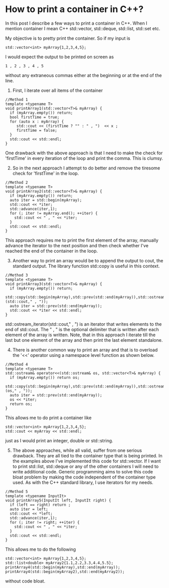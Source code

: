# How to print a container in C++?

In this post I describe a few ways to print a container in C++. When I mention
container I mean C++ std::vector, std::deque, std::list, std::set etc.

My objective is to pretty print the container. So if my input is 
```
std::vector<int> myArray{1,2,3,4,5};
```
I would expect the output to be printed on screen as
```
1 , 2 , 3 , 4 , 5 
```
without any extraneous commas either at the beginning or at the end of the line.


1. First, I iterate over all items of the container

```
//Method 1
template <typename T>
void printArray1(std::vector<T>& myArray) {
  if (myArray.empty()) return;
  bool firstTime = true;
  for (auto x : myArray) {
     std::cout << (firstTime ? "" : " , ")  << x ;
     firstTime = false;
  }
  std::cout << std::endl;
}
```

One drawback with the above approach is that I need to make the check for 
'firstTime' in every iteration of the loop and print the comma. This is clumsy.

2. So in the next approach I attempt to do better and remove the tiresome check
for 'firstTime' in the loop.

```
//Method 2
template <typename T>
void printArray2(std::vector<T>& myArray) {
  if (myArray.empty()) return;
  auto iter = std::begin(myArray);
  std::cout << *iter;
  std::advance(iter,1);
  for (; iter != myArray.end(); ++iter) {
    std::cout << " , " << *iter;
  }
  std::cout << std::endl;
}
```

This approach requires me to print the first element of the array, manually 
advance the iterator to the next position and then check whether I've reached
the end of the container in the loop.

3. Another way to print an array would be to append the output to cout, the 
standard output. The library function std::copy is useful in this context.

```
//Method 3
template <typename T>
void printArray3(std::vector<T>& myArray) {
  if (myArray.empty()) return;
  std::copy(std::begin(myArray),std::prev(std::end(myArray)),std::ostream_iterator<T>(std::cout," , "));
  auto iter = std::prev(std::end(myArray));
  std::cout << *iter << std::endl;
}
```

std::ostream_iterator<T>(std::cout," , ") is an iterator that writes elements
to the end of std::cout. The " , " is the optional delimiter that is written 
after each element of the array is written. Note, that in this approach I 
iterate till the last but one element of the array and then print the last 
element standalone.

4. There is another common way to print an array and that is to overload the 
'<<' operator using a namespace level function as shown below.

```
//Method 4
template <typename T>
std::ostream& operator<<(std::ostream& os, std::vector<T>& myArray) {
  if (myArray.empty()) return os;
  std::copy(std::begin(myArray),std::prev(std::end(myArray)),std::ostream_iterator<T>(os," , "));
  auto iter = std::prev(std::end(myArray));
  os << *iter;
  return os;
}
```

This allows me to do print a container like  

```
std::vector<int> myArray{1,2,3,4,5};
std::cout << myArray << std::endl;
```

just as I would print an integer, double or std::string.

5. The above approaches, while all valid, suffer from one serious drawback. They 
are all tied to the container type that is being printed. In the examples above 
I've implemented this code for std::vector. If I want to print std::list, 
std::deque or any of the other containers I will need to write additional code. 
   Generic programming aims to solve this code bloat problem by making the code
independent of the container type used. As with the C++ standard library, I use 
iterators for my needs.

```
//Method 5
template <typename InputIt>
void printArray5(InputIt left, InputIt right) {
  if (left == right) return ;
  auto iter = left;
  std::cout << *left;
  std::advance(iter,1);
  for (; iter != right; ++iter) {
    std::cout << " , " << *iter;
  }
  std::cout << std::endl;
}
```

This allows me to do the following

```
std::vector<int> myArray{1,2,3,4,5};
std::list<double> myArray2{1.1,2.2,3.3,4.4,5.5};
printArray4(std::begin(myArray),std::end(myArray));
printArray4(std::begin(myArray2),std::end(myArray2));
```

without code bloat.
